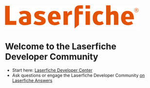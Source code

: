 [![Laserfiche](/profile/LaserficheLogo.svg)](https://www.laserfiche.com/)

# Welcome to the Laserfiche Developer Community

- Start here: [Laserfiche Developer Center](https://developer.laserfiche.com/)
- Ask questions or engage the Laserfiche Developer Community [on Laserfiche Answers](https://answers.laserfiche.com/)
